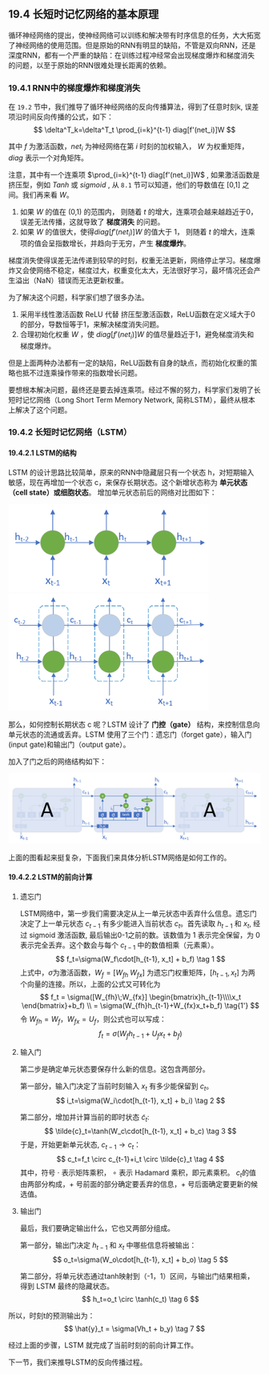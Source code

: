 <!--Copyright © Microsoft Corporation. All rights reserved.
  适用于[License](https://github.com/Microsoft/ai-edu/blob/master/LICENSE.md)版权许可-->

## 19.4 长短时记忆网络的基本原理

循环神经网络的提出，使神经网络可以训练和解决带有时序信息的任务，大大拓宽了神经网络的使用范围。但是原始的RNN有明显的缺陷，不管是双向RNN，还是深度RNN，都有一个严重的缺陷：在训练过程冲经常会出现梯度爆炸和梯度消失的问题，以至于原始的RNN很难处理长距离的依赖。

### 19.4.1 RNN中的梯度爆炸和梯度消失

在 `19.2` 节中，我们推导了循环神经网络的反向传播算法，得到了任意时刻k, 误差项沿时间反向传播的公式，如下：
$$
\delta^T_k=\delta^T_t \prod_{i=k}^{t-1} diag[f'(net_i)]W
$$

其中 $f$ 为激活函数，$net_i$ 为神经网络在第 $i$ 时刻的加权输入， $W$ 为权重矩阵，$diag$ 表示一个对角矩阵。

注意，其中有一个连乘项 $\prod_{i=k}^{t-1} diag[f'(net_i)]W$ , 如果激活函数是挤压型，例如 $Tanh$ 或 $sigmoid$ , 从 `8.1` 节可以知道，他们的导数值在 [0,1] 之间。我们再来看 $W$。
1. 如果 $W$ 的值在 (0,1) 的范围内， 则随着 $t$ 的增大，连乘项会越来越趋近于0， 误差无法传播，这就导致了 **梯度消失** 的问题。
2. 如果 $W$ 的值很大，使得$diag[f'(net_i)]W$ 的值大于 $1$， 则随着 $t$ 的增大，连乘项的值会呈指数增长，并趋向于无穷，产生 **梯度爆炸**。

梯度消失使得误差无法传递到较早的时刻，权重无法更新，网络停止学习。梯度爆炸又会使网络不稳定，梯度过大，权重变化太大，无法很好学习，最坏情况还会产生溢出（NaN）错误而无法更新权重。

为了解决这个问题，科学家们想了很多办法。

1. 采用半线性激活函数 ReLU 代替 挤压型激活函数，ReLU函数在定义域大于0的部分，导数恒等于1，来解决梯度消失问题。
2. 合理初始化权重 $W$ ，使 $diag[f'(net_i)]W$ 的值尽量趋近于1，避免梯度消失和梯度爆炸。

但是上面两种办法都有一定的缺陷，ReLU函数有自身的缺点，而初始化权重的策略也抵不过连乘操作带来的指数增长问题。

要想根本解决问题，最终还是要去掉连乘项。经过不懈的努力，科学家们发明了长短时记忆网络（Long Short Term Memory Network, 简称LSTM），最终从根本上解决了这个问题。

### 19.4.2 长短时记忆网络（LSTM）

#### 19.4.2.1 LSTM的结构

LSTM 的设计思路比较简单，原来的RNN中隐藏层只有一个状态 h，对短期输入敏感，现在再增加一个状态 c，来保存长期状态。这个新增状态称为 **单元状态（cell state）**或**细胞状态**。
增加单元状态前后的网络对比图如下：

<img src="../Images/19/rnn_sketch.png" width="400" />

<img src="../Images/19/lstm_sketch.png" width="400" />

那么，如何控制长期状态 c 呢？LSTM 设计了 **门控（gate）** 结构，来控制信息向单元状态的流通或丢弃。LSTM 使用了三个门：遗忘门（forget gate），输入门(input gate)和输出门（output gate）。

加入了门之后的网络结构如下：

<img src="../Images/19/lstm_inner_structure.png" />

上面的图看起来挺复杂，下面我们来具体分析LSTM网络是如何工作的。

#### 19.4.2.2 LSTM的前向计算

1. 遗忘门

   LSTM网络中，第一步我们需要决定从上一单元状态中丢弃什么信息。遗忘门决定了上一单元状态 $c_{t-1}$ 有多少能进入当前状态 $c_t$。首先读取 $h_{t-1}$ 和 $x_t$, 经过 sigmoid 激活函数, 最后输出0-1之前的数。该数值为 1 表示完全保留，为 0 表示完全丢弃。这个数会与每个 $c_{t-1}$ 中的数值相乘（元素乘）。
   $$
   f_t=\sigma(W_f\cdot[h_{t-1}, x_t] + b_f) \tag 1
   $$
   上式中，$\sigma$为激活函数，$W_f=[W_{fh}\;W_{fx}]$ 为遗忘门权重矩阵，$[h_{t-1}, x_t]$ 为两个向量的连接。所以，上面的公式又可转化为
   $$
   f_t = \sigma([W_{fh}\;W_{fx}] \begin{bmatrix}h_{t-1}\\\\x_t \end{bmatrix}+b_f) \\
   = \sigma(W_{fh}h_{t-1}+W_{fx}x_t+b_f) \tag{1'}
   $$
   令 $W_{fh}=W_f$，$W_{fx}=U_f$，则公式也可以写成：
   $$ f_t = \sigma(W_fh_{t-1}+U_fx_t+b_f) \tag{1''}$$

2. 输入门

   第二步是确定单元状态要保存什么新的信息。这包含两部分。

   第一部分，输入门决定了当前时刻输入 $x_t$ 有多少能保留到 $c_t$。
   $$
   i_t=\sigma(W_i\cdot[h_{t-1}, x_t] + b_i) \tag 2
   $$

   第二部分，增加并计算当前的即时状态 $\tilde{c}_t$:
   $$
   \tilde{c}_t=\tanh(W_c\cdot[h_{t-1}, x_t] + b_c) \tag 3
   $$
   于是，开始更新单元状态, $c_{t-1} \to c_t$：
   $$
   c_t=f_t \circ c_{t-1}+i_t \circ \tilde{c}_t \tag 4
   $$
   其中，符号 $\cdot$ 表示矩阵乘积， $\circ$ 表示 Hadamard 乘积，即元素乘积。
   $c_t$的值由两部分构成，$+$ 号前面的部分确定要丢弃的信息，$+$ 号后面确定要更新的候选值。

3. 输出门

   最后，我们要确定输出什么，它也又两部分组成。

   第一部分，输出门决定 $h_{t-1}$ 和 $x_t$ 中哪些信息将被输出：
   $$
   o_t=\sigma(W_o\cdot[h_{t-1}, x_t] + b_o) \tag 5
   $$

   第二部分，将单元状态通过tanh映射到（-1，1）区间，与输出门结果相乘，得到 LSTM 最终的隐藏状态。
   $$
   h_t=o_t \circ \tanh(c_t) \tag 6
   $$

所以，时刻t的预测输出为：
$$
\hat{y}_t = \sigma(Vh_t + b_y) \tag 7
$$

经过上面的步骤，LSTM 就完成了当前时刻的前向计算工作。

下一节，我们来推导LSTM的反向传播过程。